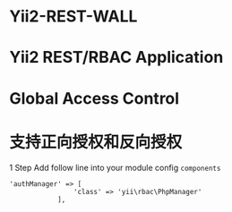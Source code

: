 Yii2-REST-WALL
==============
Yii2 REST/RBAC Application
===
Global Access Control
===
支持正向授权和反向授权
===
1 Step
Add follow line into your module config ```components```
```
'authManager' => [
	    		'class' => 'yii\rbac\PhpManager'
	    	],
```	    	
